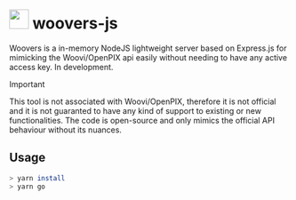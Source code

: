 # <img width="35" src="https://github.com/woovibr/.github/assets/70824102/6c9dda94-84cd-4fba-bdfa-fa135b9454d9"> woovers-js

Woovers is a in-memory NodeJS lightweight server based on Express.js for mimicking the Woovi/OpenPIX api easily without needing to have any active access key. In development.

> [!IMPORTANT]  
> This tool is not associated with Woovi/OpenPIX, therefore it is not official and it is not guaranted to have any kind of support to existing or new functionalities. The code is open-source and only mimics the official API behaviour without its nuances. 

## Usage

```bash
> yarn install
> yarn go
```
